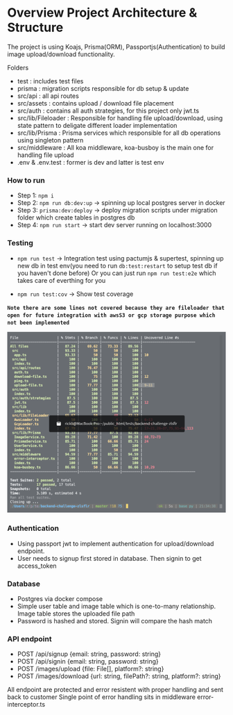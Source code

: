 # Overview Project Architecture & Structure

The project is using Koajs, Prisma(ORM), Passportjs(Authentication) to build image upload/download functionality.

Folders

- test : includes test files
- prisma : migration scripts responsible for db setup & update
- src/api : all api routes
- src/assets : contains upload / download file placement
- src/auth : contains all auth strategies, for this project only jwt.ts
- src/lib/Fileloader : Responsible for handling file upload/download, using state pattern to deligate different loader implementation
- src/lib/Prisma : Prisma services which responsible for all db operations using singleton pattern
- src/middleware : All koa middleware, koa-busboy is the main one for handling file upload
- .env & .env.test : former is dev and latter is test env

### How to run

- Step 1: `npm i`
- Step 2: `npm run db:dev:up` -> spinning up local postgres server in docker
- Step 3: `prisma:dev:deploy` -> deploy migration scripts under migration folder which create tables in postgres db
- Step 4: `npm run start` -> start dev server running on localhost:3000

### Testing

- `npm run test` -> Integration test using pactumjs & supertest, spinning up new db in test env(you need to run `db:test:restart` to setup test db if you haven't done before) Or you can just run `npm run test:e2e` which takes care of everthing for you

- `npm run test:cov` -> Show test coverage

**`Note there are some lines not covered because they are fileloader that open for future integration with awsS3 or gcp storage purpose which not been implemented`**

![Test coverage](./test/test.png)

### Authentication

- Using passport jwt to implement authentication for upload/download endpoint.
- User needs to signup first stored in database. Then signin to get access_token

### Database

- Postgres via docker compose
- Simple user table and image table which is one-to-many relationship. Image table stores the uploaded file path
- Password is hashed and stored. Signin will compare the hash match

### API endpoint

- POST /api/signup {email: string, password: string}
- POST /api/signin {email: string, password: string}
- POST /images/upload {file: File[], platform?: string}
- POST /images/download {url: string, filePath?: string, platform?: string}

All endpoint are protected and error resistent with proper handling and sent back to customer
Single point of error handling sits in middleware error-interceptor.ts
